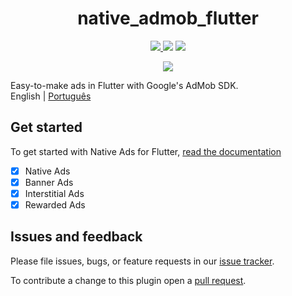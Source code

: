 <div>
  <h1 align="center">native_admob_flutter</h1>
  <p align="center" >
    <a title="Pub" href="https://pub.dartlang.org/packages/native_admob_flutter" >
      <img src="https://img.shields.io/pub/v/native_admob_flutter.svg?style=popout&include_prereleases" />
    </a>
    <a title="Github License">
      <img src="https://img.shields.io/github/license/bdlukaa/native_admob_flutter" />
    </a>
    <a title="PRs are welcome">
      <img src="https://img.shields.io/badge/PRs-welcome-brightgreen.svg" />
    </a>
  <div>
  <p align="center">
    <a title="Buy me a coffee" href="https://www.buymeacoffee.com/bdlukaa">
      <img src="https://img.buymeacoffee.com/button-api/?text=Buy me a coffee&emoji=&slug=bdlukaa&button_colour=FF5F5F&font_colour=ffffff&font_family=Lato&outline_colour=000000&coffee_colour=FFDD00">
    </a>
  </p>

Easy-to-make ads in Flutter with Google's AdMob SDK.\
English | [Português](README-PT.md)

</div>

## Get started

To get started with Native Ads for Flutter, [read the documentation](https://github.com/bdlukaa/native_admob_flutter/wiki)

- [x] Native Ads
- [x] Banner Ads
- [x] Interstitial Ads
- [x] Rewarded Ads

## Issues and feedback

Please file issues, bugs, or feature requests in our [issue tracker](https://github.com/bdlukaa/native_admob_flutter/issues/new).

To contribute a change to this plugin open a [pull request](https://github.com/bdlukaa/native_admob_flutter/pulls).
